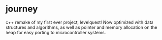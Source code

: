 # journey
c++ remake of my first ever project, levelquest! Now optimized with data structures and algorithms, as well as pointer and memory allocation on the heap for easy porting to microcontroller systems.
